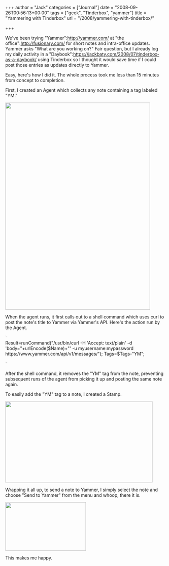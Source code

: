 +++
author = "Jack"
categories = ["Journal"]
date = "2008-09-26T00:56:13+00:00"
tags = ["geek", "Tinderbox", "yammer"]
title = "Yammering with Tinderbox"
url = "/2008/yammering-with-tinderbox/"

+++

<span class="drop_cap">W</span>e've been trying "Yammer":http://yammer.com/ at "the office":http://fusionary.com/ for short notes and intra-office updates. Yammer asks "What are you working on?" Fair question, but I already log my daily activity in a "Daybook":https://jackbaty.com/2008/07/tinderbox-as-a-daybook/ using Tinderbox so I thought it would save time if I could post those entries as updates directly to Yammer.

Easy, here's how I did it. The whole process took me less than 15 minutes from concept to completion.

First, I created an Agent which collects any note containing a tag labeled "YM."

[<img src="/files//tinderbox-yammer-agent.jpg" alt="" title="tinderbox-yammer-agent" width="456" height="650" class="aligncenter size-full wp-image-2698" />][1]

When the agent runs, it first calls out to a shell command which uses curl to post the note's title to Yammer via Yammer's API. Here's the action run by the Agent.

`<br />
Result=runCommand("/usr/bin/curl -H 'Accept: text/plain' -d 'body="+urlEncode($Name)+"' -u myusername:mypassword https://www.yammer.com/api/v1/messages/"); Tags=$Tags-"YM";</p>
<p>`

After the shell command, it removes the "YM" tag from the note, preventing subsequent runs of the agent from picking it up and posting the same note again.

To easily add the "YM" tag to a note, I created a Stamp.

[<img src="/files//tinderbox-yammer-stamp.jpg" alt="" title="tinderbox-yammer-stamp" width="464" height="255" class="aligncenter size-full wp-image-2699" />][2]

Wrapping it all up, to send a note to Yammer, I simply select the note and choose "Send to Yammer" from the menu and whoop, there it is.

[<img src="/files//tinderbox-yammer-menu.jpg" alt="" title="tinderbox-yammer-menu" width="254" height="152" class="aligncenter size-full wp-image-2700" />][3]

This makes me happy.

 [1]: /files//tinderbox-yammer-agent.jpg
 [2]: /files//tinderbox-yammer-stamp.jpg
 [3]: /files//tinderbox-yammer-menu.jpg